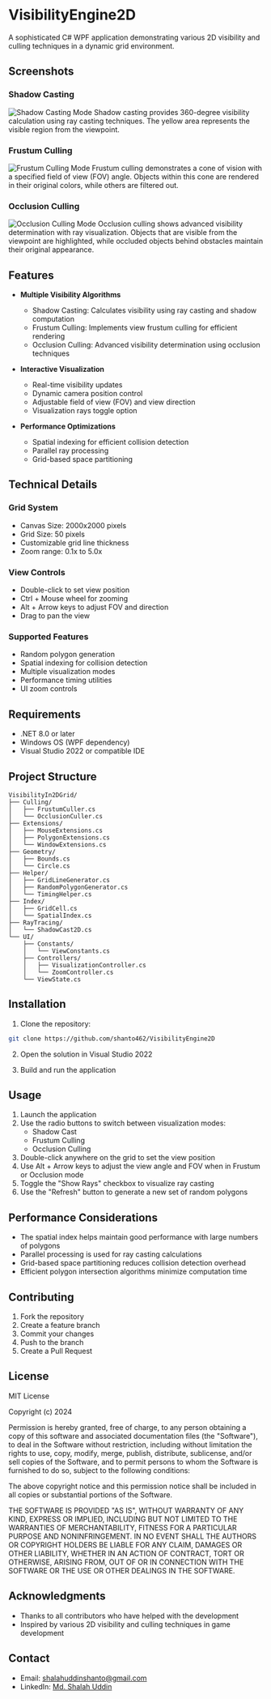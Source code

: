 # VisibilityEngine2D

A sophisticated C# WPF application demonstrating various 2D visibility and culling techniques in a dynamic grid environment.

## Screenshots

### Shadow Casting
![Shadow Casting Mode](docs/images/shadow_casting.png)
Shadow casting provides 360-degree visibility calculation using ray casting techniques. The yellow area represents the visible region from the viewpoint.

### Frustum Culling
![Frustum Culling Mode](docs/images/frustum_culling.png)
Frustum culling demonstrates a cone of vision with a specified field of view (FOV) angle. Objects within this cone are rendered in their original colors, while others are filtered out.

### Occlusion Culling
![Occlusion Culling Mode](docs/images/occlusion_culling.png)
Occlusion culling shows advanced visibility determination with ray visualization. Objects that are visible from the viewpoint are highlighted, while occluded objects behind obstacles maintain their original appearance.

## Features

- **Multiple Visibility Algorithms**
  - Shadow Casting: Calculates visibility using ray casting and shadow computation
  - Frustum Culling: Implements view frustum culling for efficient rendering
  - Occlusion Culling: Advanced visibility determination using occlusion techniques
  
- **Interactive Visualization**
  - Real-time visibility updates
  - Dynamic camera position control
  - Adjustable field of view (FOV) and view direction
  - Visualization rays toggle option
  
- **Performance Optimizations**
  - Spatial indexing for efficient collision detection
  - Parallel ray processing
  - Grid-based space partitioning

## Technical Details

### Grid System
- Canvas Size: 2000x2000 pixels
- Grid Size: 50 pixels
- Customizable grid line thickness
- Zoom range: 0.1x to 5.0x

### View Controls
- Double-click to set view position
- Ctrl + Mouse wheel for zooming
- Alt + Arrow keys to adjust FOV and direction
- Drag to pan the view

### Supported Features
- Random polygon generation
- Spatial indexing for collision detection
- Multiple visualization modes
- Performance timing utilities
- UI zoom controls

## Requirements

- .NET 8.0 or later
- Windows OS (WPF dependency)
- Visual Studio 2022 or compatible IDE

## Project Structure

```
VisibilityIn2DGrid/
├── Culling/
│   ├── FrustumCuller.cs
│   └── OcclusionCuller.cs
├── Extensions/
│   ├── MouseExtensions.cs
│   ├── PolygonExtensions.cs
│   └── WindowExtensions.cs
├── Geometry/
│   ├── Bounds.cs
│   └── Circle.cs
├── Helper/
│   ├── GridLineGenerator.cs
│   ├── RandomPolygonGenerator.cs
│   └── TimingHelper.cs
├── Index/
│   ├── GridCell.cs
│   └── SpatialIndex.cs
├── RayTracing/
│   └── ShadowCast2D.cs
└── UI/
    ├── Constants/
    │   └── ViewConstants.cs
    ├── Controllers/
    │   ├── VisualizationController.cs
    │   └── ZoomController.cs
    └── ViewState.cs
```

## Installation

1. Clone the repository:
```bash
git clone https://github.com/shanto462/VisibilityEngine2D
```

2. Open the solution in Visual Studio 2022

3. Build and run the application

## Usage

1. Launch the application
2. Use the radio buttons to switch between visualization modes:
   - Shadow Cast
   - Frustum Culling
   - Occlusion Culling
3. Double-click anywhere on the grid to set the view position
4. Use Alt + Arrow keys to adjust the view angle and FOV when in Frustum or Occlusion mode
5. Toggle the "Show Rays" checkbox to visualize ray casting
6. Use the "Refresh" button to generate a new set of random polygons

## Performance Considerations

- The spatial index helps maintain good performance with large numbers of polygons
- Parallel processing is used for ray casting calculations
- Grid-based space partitioning reduces collision detection overhead
- Efficient polygon intersection algorithms minimize computation time

## Contributing

1. Fork the repository
2. Create a feature branch
3. Commit your changes
4. Push to the branch
5. Create a Pull Request

## License

MIT License

Copyright (c) 2024

Permission is hereby granted, free of charge, to any person obtaining a copy
of this software and associated documentation files (the "Software"), to deal
in the Software without restriction, including without limitation the rights
to use, copy, modify, merge, publish, distribute, sublicense, and/or sell
copies of the Software, and to permit persons to whom the Software is
furnished to do so, subject to the following conditions:

The above copyright notice and this permission notice shall be included in all
copies or substantial portions of the Software.

THE SOFTWARE IS PROVIDED "AS IS", WITHOUT WARRANTY OF ANY KIND, EXPRESS OR
IMPLIED, INCLUDING BUT NOT LIMITED TO THE WARRANTIES OF MERCHANTABILITY,
FITNESS FOR A PARTICULAR PURPOSE AND NONINFRINGEMENT. IN NO EVENT SHALL THE
AUTHORS OR COPYRIGHT HOLDERS BE LIABLE FOR ANY CLAIM, DAMAGES OR OTHER
LIABILITY, WHETHER IN AN ACTION OF CONTRACT, TORT OR OTHERWISE, ARISING FROM,
OUT OF OR IN CONNECTION WITH THE SOFTWARE OR THE USE OR OTHER DEALINGS IN THE
SOFTWARE.

## Acknowledgments

- Thanks to all contributors who have helped with the development
- Inspired by various 2D visibility and culling techniques in game development

## Contact

- Email: shalahuddinshanto@gmail.com
- LinkedIn: [Md. Shalah Uddin](https://www.linkedin.com/in/md-shalah-uddin)